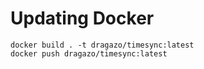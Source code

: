 # Updating Docker

```
docker build . -t dragazo/timesync:latest
docker push dragazo/timesync:latest
```
